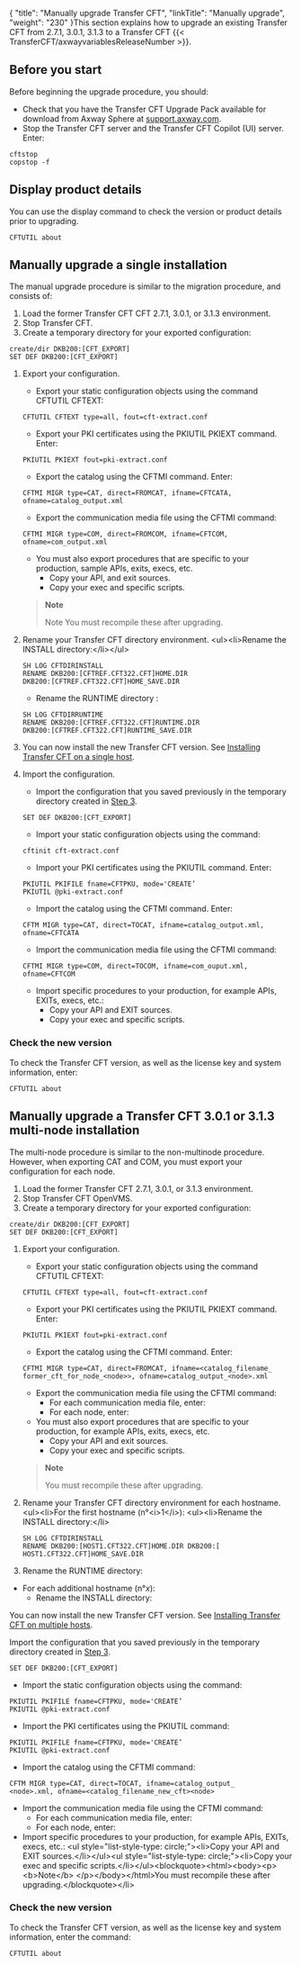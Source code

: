 {
    "title": "Manually upgrade Transfer CFT",
    "linkTitle": "Manually upgrade",
    "weight": "230"
}This section explains how to upgrade an existing Transfer CFT from 2.7.1, 3.0.1, 3.1.3 to a Transfer CFT {{< TransferCFT/axwayvariablesReleaseNumber  >}}.

Before you start
----------------

Before beginning the upgrade procedure, you should:

- Check that you have the Transfer CFT Upgrade Pack available for download from Axway Sphere at [support.axway.com](https://support.axway.com/).
- Stop the Transfer CFT server and the Transfer CFT Copilot (UI) server. Enter:

```
cftstop
copstop -f
```

Display product details
-----------------------

You can use the display command to check the version or product details prior to upgrading.

```
CFTUTIL about
```

Manually upgrade a single installation
--------------------------------------

The manual upgrade procedure is similar to the migration procedure, and consists of:<span id="step3_single"></span>

1. Load the former Transfer CFT CFT 2.7.1, 3.0.1, or 3.1.3 environment.
1. Stop Transfer CFT.
1. Create a temporary directory for your exported configuration:

```
create/dir DKB200:[CFT_EXPORT]
SET DEF DKB200:[CFT_EXPORT]
```

1. Export your configuration.

    -   Export your static configuration objects using the command CFTUTIL CFTEXT:

    ```
    CFTUTIL CFTEXT type=all, fout=cft-extract.conf
    ```

    -   Export your PKI certificates using the PKIUTIL PKIEXT command. Enter:

    ```
    PKIUTIL PKIEXT fout=pki-extract.conf
    ```

    -   Export the catalog using the CFTMI command. Enter:

    ```
    CFTMI MIGR type=CAT, direct=FROMCAT, ifname=CFTCATA, ofname=catalog_output.xml
    ```

    -   Export the communication media file using the CFTMI command:

    ```
    CFTMI MIGR type=COM, direct=FROMCOM, ifname=CFTCOM, ofname=com_output.xml
    ```

    -   You must also export procedures that are specific to your production, sample APIs, exits, execs, etc.
        -   Copy your API, and exit sources.
        -   Copy your exec and specific scripts.

    > **Note**
    >
    > Note You must recompile these after upgrading.

1. Rename your Transfer CFT directory environment.
    &lt;ul&gt;&lt;li&gt;Rename the INSTALL directory:&lt;/li&gt;&lt;/ul&gt;
    ```
    SH LOG CFTDIRINSTALL
    RENAME DKB200:[CFTREF.CFT322.CFT]HOME.DIR
    DKB200:[CFTREF.CFT322.CFT]HOME_SAVE.DIR
    ```
    -   Rename the RUNTIME directory :

    ```
    SH LOG CFTDIRRUNTIME
    RENAME DKB200:[CFTREF.CFT322.CFT]RUNTIME.DIR
    DKB200:[CFTREF.CFT322.CFT]RUNTIME_SAVE.DIR
    ```
1. You can now install the new Transfer CFT version. See [Installing Transfer CFT on a single host](../../c_cft_introduction_vms/installation/t_install_single_host).
1. Import the configuration.
    -   Import the configuration that you saved previously in the temporary directory created in [Step 3](#step3_single).

    ```
    SET DEF DKB200:[CFT_EXPORT]
    ```
    -   Import your static configuration objects using the command:

    ```
    cftinit cft-extract.conf
    ```
    -   Import your PKI certificates using the PKIUTIL command. Enter:

    ```
    PKIUTIL PKIFILE fname=CFTPKU, mode='CREATE’
    PKIUTIL @pki-extract.conf
    ```
    -   Import the catalog using the CFTMI command. Enter:

    ```
    CFTM MIGR type=CAT, direct=TOCAT, ifname=catalog_output.xml,
    ofname=CFTCATA
    ```
    -   Import the communication media file using the CFTMI command:

    ```
    CFTMI MIGR type=COM, direct=TOCOM, ifname=com_ouput.xml,
    ofname=CFTCOM
    ```
    -   Import specific procedures to your production, for example APIs, EXITs, execs, etc.:
        -   Copy your API and EXIT sources.
        -   Copy your exec and specific scripts.

### Check the new version

To check the Transfer CFT version, as well as the license key and system information, enter:

```
CFTUTIL about
```
<span id="Upgradin"></span>

Manually upgrade a Transfer CFT 3.0.1 or 3.1.3 multi-node installation
----------------------------------------------------------------------

The multi-node procedure is similar to the non-multinode procedure. However, when exporting CAT and COM, you must export your configuration for each node. <span id="temp_dir_step3"></span>

1. Load the former Transfer CFT 2.7.1, 3.0.1, or 3.1.3 environment.
1. Stop Transfer CFT OpenVMS.
1. Create a temporary directory for your exported configuration:

```
create/dir DKB200:[CFT_EXPORT]
SET DEF DKB200:[CFT_EXPORT]
```

1. Export your configuration.

    -   Export your static configuration objects using the command CFTUTIL CFTEXT:

    ```
    CFTUTIL CFTEXT type=all, fout=cft-extract.conf
    ```

    -   Export your PKI certificates using the PKIUTIL PKIEXT command. Enter:

    ```
    PKIUTIL PKIEXT fout=pki-extract.conf
    ```

    -   Export the catalog using the CFTMI command. Enter:

    ```
    CFTMI MIGR type=CAT, direct=FROMCAT, ifname=<catalog_filename_
    former_cft_for_node_<node>>, ofname=catalog_output_<node>.xml
    ```

    -   Export the communication media file using the CFTMI command:
        -   For each communication media file, enter:
        -   For each node, enter:

    <!-- -->

    -   You must also export procedures that are specific to your production, for example APIs, exits, execs, etc.
        -   Copy your API and exit sources.
        -   Copy your exec and specific scripts.

    > **Note**
    >
    > You must recompile these after upgrading.

1. Rename your Transfer CFT directory environment for each hostname.
    &lt;ul&gt;&lt;li&gt;For the first hostname (n°&lt;i&gt;1&lt;/i&gt;): &lt;ul&gt;&lt;li&gt;Rename the INSTALL directory:&lt;/li&gt;
    ```
    SH LOG CFTDIRINSTALL
    RENAME DKB200:[HOST1.CFT322.CFT]HOME.DIR DKB200:[
    HOST1.CFT322.CFT]HOME_SAVE.DIR
    ```
1. Rename the RUNTIME directory:

- For each additional hostname (n°*x*):
    -   Rename the INSTALL directory:

You can now install the new Transfer CFT version. See [Installing Transfer CFT on multiple hosts](../../c_cft_introduction_vms/t_install_multiple_host).

Import the configuration that you saved previously in the temporary directory created in [Step 3](#temp_dir_step3).

```
SET DEF DKB200:[CFT_EXPORT]
```

- Import the static configuration objects using the command:

```
PKIUTIL PKIFILE fname=CFTPKU, mode='CREATE’
PKIUTIL @pki-extract.conf
```

- Import the PKI certificates using the PKIUTIL command:

```
PKIUTIL PKIFILE fname=CFTPKU, mode='CREATE’
PKIUTIL @pki-extract.conf
```

- Import the catalog using the CFTMI command:

```
CFTM MIGR type=CAT, direct=TOCAT, ifname=catalog_output_
<node>.xml, ofname=<catalog_filename_new_cft><node>
```

- Import the communication media file using the CFTMI command:
    -   For each communication media file, enter:
    -   For each node, enter:
- Import specific procedures to your production, for example APIs, EXITs, execs, etc.:
    &lt;ul style="list-style-type: circle;"&gt;&lt;li&gt;Copy your API and EXIT sources.&lt;/li&gt;&lt;/ul&gt;&lt;ul style="list-style-type: circle;"&gt;&lt;li&gt;Copy your exec and specific scripts.&lt;/li&gt;&lt;/ul&gt;&lt;blockquote&gt;&lt;html&gt;&lt;body&gt;&lt;p&gt;&lt;b&gt;Note&lt;/b&gt; &lt;/p&gt;&lt;/body&gt;&lt;/html&gt;You must recompile these after upgrading.&lt;/blockquote&gt;&lt;/li&gt;

### Check the new version

To check the Transfer CFT version, as well as the license key and system information, enter the command:

```
CFTUTIL about
```

